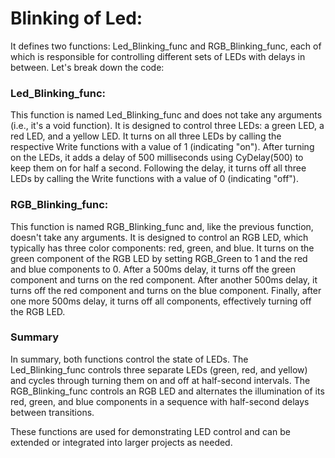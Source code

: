 # Blinking of Led:
It defines two functions: Led_Blinking_func and RGB_Blinking_func, each of which is responsible for controlling different sets of LEDs with delays in between. Let's break down the code:

### Led_Blinking_func:  

This function is named Led_Blinking_func and does not take any arguments (i.e., it's a void function).
It is designed to control three LEDs: a green LED, a red LED, and a yellow LED.
It turns on all three LEDs by calling the respective Write functions with a value of 1 (indicating "on").
After turning on the LEDs, it adds a delay of 500 milliseconds using CyDelay(500) to keep them on for half a second.
Following the delay, it turns off all three LEDs by calling the Write functions with a value of 0 (indicating "off").

### RGB_Blinking_func:  
 
This function is named RGB_Blinking_func and, like the previous function, doesn't take any arguments.
It is designed to control an RGB LED, which typically has three color components: red, green, and blue.
It turns on the green component of the RGB LED by setting RGB_Green to 1 and the red and blue components to 0.
After a 500ms delay, it turns off the green component and turns on the red component. After another 500ms delay, it turns off the red component and turns on the blue component. Finally, after one more 500ms delay, it turns off all components, effectively turning off the RGB LED.

### Summary
In summary, both functions control the state of LEDs. The Led_Blinking_func controls three separate LEDs (green, red, and yellow) and cycles through turning them on and off at half-second intervals. The RGB_Blinking_func controls an RGB LED and alternates the illumination of its red, green, and blue components in a sequence with half-second delays between transitions.

These functions are used for demonstrating LED control and can be extended or integrated into larger projects as needed.

